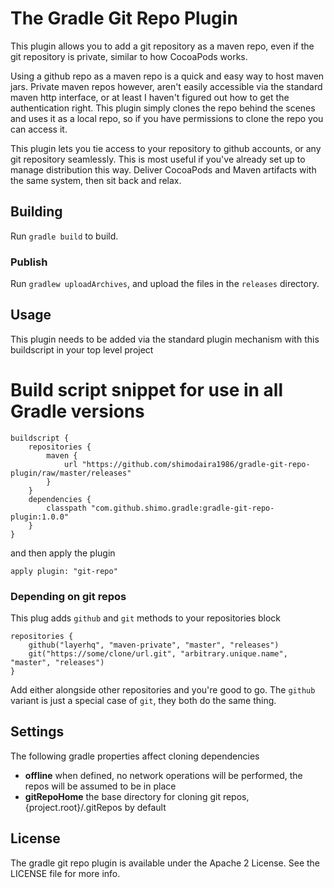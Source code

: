# The Gradle Git Repo Plugin

This plugin allows you to add a git repository as a maven repo, even if the git
repository is private, similar to how CocoaPods works.

Using a github repo as a maven repo is a quick and easy way to host maven jars.
Private maven repos however, aren't easily accessible via the standard maven
http interface, or at least I haven't figured out how to get the authentication
right. This plugin simply clones the repo behind the scenes and uses it as a
local repo, so if you have permissions to clone the repo you can access it.

This plugin lets you tie access to your repository to github accounts, or any git repository
seamlessly. This is most useful if you've already set up to manage distribution
this way. Deliver CocoaPods and Maven artifacts with the same system, then sit
back and relax.

## Building

Run `gradle build` to build.

### Publish

Run `gradlew uploadArchives`, and upload the files in the `releases` directory.

## Usage
This plugin needs to be added via the standard plugin mechanism with this buildscript in your top level project
# Build script snippet for use in all Gradle versions
	buildscript {
		repositories {
			maven {
				url "https://github.com/shimodaira1986/gradle-git-repo-plugin/raw/master/releases"
			}
		}
		dependencies {
			classpath "com.github.shimo.gradle:gradle-git-repo-plugin:1.0.0"
		}
	}

and then apply the plugin

	apply plugin: "git-repo"


### Depending on git repos

This plug adds `github` and `git` methods to your repositories block

	repositories {
		github("layerhq", "maven-private", "master", "releases")
		git("https://some/clone/url.git", "arbitrary.unique.name", "master", "releases")
	}

Add either alongside other repositories and you're good to go. The `github` variant is
just a special case of `git`, they both do the same thing.

## Settings

The following gradle properties affect cloning dependencies

- **offline** when defined, no network operations will be performed, the repos will be assumed to be in place
- **gitRepoHome** the base directory for cloning git repos, {project.root}/.gitRepos by default

## License

The gradle git repo plugin is available under the Apache 2 License. See the LICENSE file for more info.

